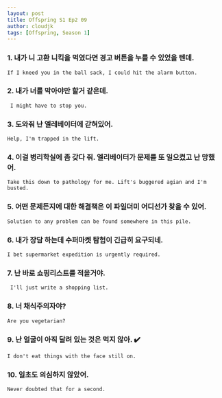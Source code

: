 ```yaml
---
layout: post
title: Offspring S1 Ep2 09
author: cloudjk
tags: [Offspring, Season 1]
---
```


### 1. 내가 니 고환 니킥을 먹였다면 경고 버튼을 누를 수 있었을 텐데. 
    If I kneed you in the ball sack, I could hit the alarm button.

### 2. 내가 너를 막아야만 할거 같은데.
     I might have to stop you.

### 3. 도와줘 난 엘레베이터에 갇혀있어.
    Help, I'm trapped in the lift.

### 4. 이걸 병리학실에 좀 갖다 줘. 엘리베이터가 문제를 또 일으켰고 난 망했어.
    Take this down to pathology for me. Lift's buggered agian and I'm busted.

### 5. 어떤 문제든지에 대한 해결책은 이 파일더미 어디선가 찾을 수 있어.
    Solution to any problem can be found somewhere in this pile.

### 6. 내가 장담 하는데 수퍼마켓 탐험이 긴급히 요구되네.
    I bet supermarket expedition is urgently required.

### 7. 난 바로 쇼핑리스트를 적을거야.
     I'll just write a shopping list.

### 8. 너 채식주의자야?
    Are you vegetarian?

### 9. 난 얼굴이 아직 달려 있는 것은 먹지 않아. ✔️
    I don't eat things with the face still on.

### 10. 일초도 의심하지 않았어. 
    Never doubted that for a second.